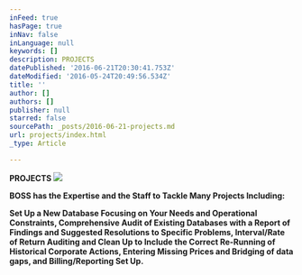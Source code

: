 ```yaml
---
inFeed: true
hasPage: true
inNav: false
inLanguage: null
keywords: []
description: PROJECTS
datePublished: '2016-06-21T20:30:41.753Z'
dateModified: '2016-05-24T20:49:56.534Z'
title: ''
author: []
authors: []
publisher: null
starred: false
sourcePath: _posts/2016-06-21-projects.md
url: projects/index.html
_type: Article

---
```

**PROJECTS**
![](https://the-grid-user-content.s3-us-west-2.amazonaws.com/f1d0045e-9746-4302-86a3-2a04b5126744.jpg)

**BOSS has the Expertise and the Staff to Tackle Many Projects Including:**

**Set Up a New Database Focusing on Your Needs and Operational Constraints, Comprehensive Audit of Existing Databases with a Report of Findings and Suggested Resolutions to Specific Problems, Interval/Rate of Return Auditing and Clean Up to Include the Correct Re-Running of Historical Corporate Actions, Entering Missing Prices and Bridging of data gaps, and Billing/Reporting Set Up.**